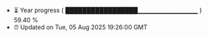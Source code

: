 - ⏳ Year progress { █████████████████▁▁▁▁▁▁▁▁▁▁▁▁▁ } 59.40 %
- ⏰ Updated on Tue, 05 Aug 2025 19:26:00 GMT


